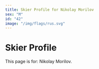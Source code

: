 ```yaml
---
title: Skier Profile for Nikolay Morilov
sex: "M"
id: "42"
image: "/img/flags/rus.svg" 
---
```


# Skier Profile

This page is for: Nikolay Morilov.
    